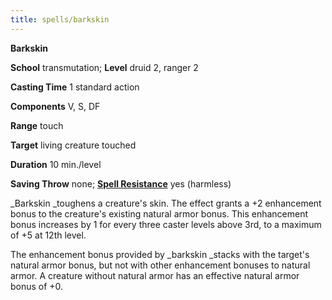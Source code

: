 ```yaml
---
title: spells/barkskin
---
```

 **Barkskin**

**School** transmutation; **Level** druid 2, ranger 2

**Casting Time** 1 standard action

**Components** V, S, DF

**Range** touch

**Target** living creature touched

**Duration** 10 min./level

**Saving Throw** none; **[Spell Resistance](../glossary#_spell-resistance)** yes (harmless)

_Barkskin _toughens a creature's skin. The effect grants a +2 enhancement bonus to the creature's existing natural armor bonus. This enhancement bonus increases by 1 for every three caster levels above 3rd, to a maximum of +5 at 12th level.

The enhancement bonus provided by _barkskin _stacks with the target's natural armor bonus, but not with other enhancement bonuses to natural armor. A creature without natural armor has an effective natural armor bonus of +0.

